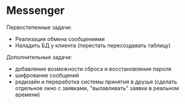 # Messenger

Первостепенные задачи:

- Реализация обмена сообщениями
- Наладить БД у клиента (перестать пересоздавать таблицу)

Дополнительные задачи:

- добавление возможности сброса и восстановления пароля
- шифрование сообщений
- редизайн и переработка системы принятия в друзья (сделать отдельное окно с заявками, "вылавливать" заявки в реальном
  времени)
